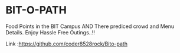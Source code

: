 # BIT-O-PATH
Food Points in the BIT Campus AND There prediced crowd and Menu Details.
Enjoy Hassle Free Outings..!!

Link :https://github.com/coder8528rock/Bito-path

